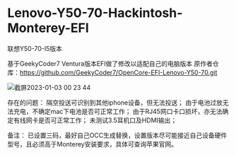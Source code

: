 # Lenovo-Y50-70-Hackintosh-Monterey-EFI
联想Y50-70-I5版本

基于GeekyCoder7 Ventura版本EFI做了修改以适配自己的电脑版本
原作者仓库：https://github.com/GeekyCoder7/OpenCore-EFI-Lenovo-Y50-70.git

![截屏2023-01-03 00 23 44](https://user-images.githubusercontent.com/93360682/210303507-e6d3605c-719d-4a44-8bda-df78f5fadd71.png)

存在的问题：
隔空投送可识别到其他iphone设备，但无法投送；
由于电池过放无法充电，不确定mac下电池是否可正常工作；
由于RJ45网口卡口损坏，亦无法确定有线网卡是否可正常工作；
未测试3.5耳机口及HDMI输出；

备注：
已设置三码，最好自己OCC生成替换，设置版本尽可能接近自己设备硬件型号，且必须高于Monterey安装要求，具体可查询苹果官网。
